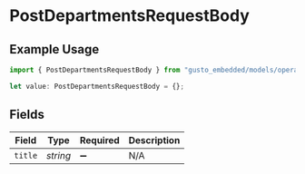 # PostDepartmentsRequestBody

## Example Usage

```typescript
import { PostDepartmentsRequestBody } from "gusto_embedded/models/operations";

let value: PostDepartmentsRequestBody = {};
```

## Fields

| Field              | Type               | Required           | Description        |
| ------------------ | ------------------ | ------------------ | ------------------ |
| `title`            | *string*           | :heavy_minus_sign: | N/A                |